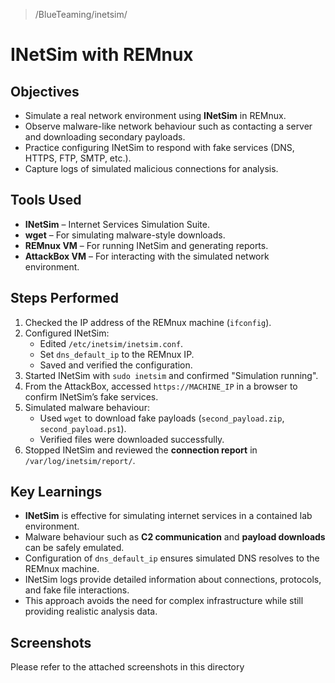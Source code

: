 > /BlueTeaming/inetsim/
# INetSim with REMnux

## Objectives
- Simulate a real network environment using **INetSim** in REMnux.  
- Observe malware-like network behaviour such as contacting a server and downloading secondary payloads.  
- Practice configuring INetSim to respond with fake services (DNS, HTTPS, FTP, SMTP, etc.).  
- Capture logs of simulated malicious connections for analysis.  

## Tools Used
- **INetSim** – Internet Services Simulation Suite.  
- **wget** – For simulating malware-style downloads.  
- **REMnux VM** – For running INetSim and generating reports.  
- **AttackBox VM** – For interacting with the simulated network environment.  

## Steps Performed
1. Checked the IP address of the REMnux machine (`ifconfig`).  
2. Configured INetSim:  
   - Edited `/etc/inetsim/inetsim.conf`.  
   - Set `dns_default_ip` to the REMnux IP.  
   - Saved and verified the configuration.  
3. Started INetSim with `sudo inetsim` and confirmed "Simulation running".  
4. From the AttackBox, accessed `https://MACHINE_IP` in a browser to confirm INetSim’s fake services.  
5. Simulated malware behaviour:  
   - Used `wget` to download fake payloads (`second_payload.zip`, `second_payload.ps1`).  
   - Verified files were downloaded successfully.  
6. Stopped INetSim and reviewed the **connection report** in `/var/log/inetsim/report/`.  

## Key Learnings
- **INetSim** is effective for simulating internet services in a contained lab environment.  
- Malware behaviour such as **C2 communication** and **payload downloads** can be safely emulated.  
- Configuration of `dns_default_ip` ensures simulated DNS resolves to the REMnux machine.  
- INetSim logs provide detailed information about connections, protocols, and fake file interactions.  
- This approach avoids the need for complex infrastructure while still providing realistic analysis data.  

## Screenshots
Please refer to the attached screenshots in this directory